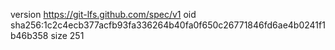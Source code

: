 version https://git-lfs.github.com/spec/v1
oid sha256:1c2c4ecb377acfb93fa336264b40fa0f650c26771846fd6ae4b0241f1b46b358
size 251

